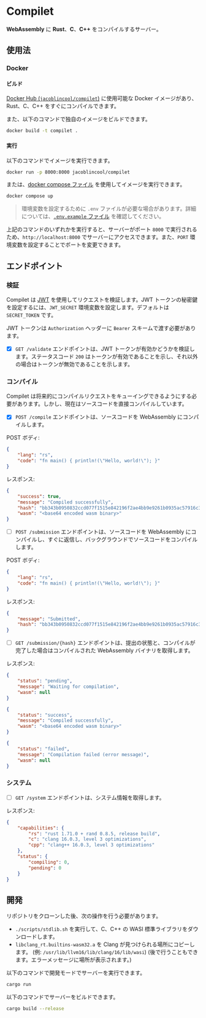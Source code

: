 # Compilet

**WebAssembly** に **Rust**、**C**、**C++** をコンパイルするサーバー。

## 使用法

### Docker

#### ビルド

[Docker Hub (`jacoblincool/compilet`)](https://hub.docker.com/r/jacoblincool/compilet) に使用可能な Docker イメージがあり、Rust、C、C++ をすぐにコンパイルできます。

また、以下のコマンドで独自のイメージをビルドできます。

```bash
docker build -t compilet .
```

#### 実行

以下のコマンドでイメージを実行できます。

```bash
docker run -p 8000:8000 jacoblincool/compilet
```

または、[docker compose ファイル](./docker-compose.yml) を使用してイメージを実行できます。

```bash
docker compose up
```

> 環境変数を設定するために `.env` ファイルが必要な場合があります。詳細については、[`.env.example` ファイル](./.env.example) を確認してください。

上記のコマンドのいずれかを実行すると、サーバーがポート `8000` で実行されるため、`http://localhost:8000` でサーバーにアクセスできます。また、`PORT` 環境変数を設定することでポートを変更できます。

## エンドポイント

### 検証

Compilet は [JWT](https://jwt.io/) を使用してリクエストを検証します。JWT トークンの秘密鍵を設定するには、`JWT_SECRET` 環境変数を設定します。デフォルトは `SECRET_TOKEN` です。

JWT トークンは `Authorization` ヘッダーに `Bearer` スキームで渡す必要があります。

- [x] `GET /validate` エンドポイントは、JWT トークンが有効かどうかを検証します。ステータスコード `200` はトークンが有効であることを示し、それ以外の場合はトークンが無効であることを示します。

### コンパイル

Compilet は将来的にコンパイルリクエストをキューイングできるようにする必要があります。しかし、現在はソースコードを直接コンパイルしています。

- [x] `POST /compile` エンドポイントは、ソースコードを WebAssembly にコンパイルします。

POST ボディ:

```json
{
    "lang": "rs",
    "code": "fn main() { println!(\"Hello, world!\"); }"
}
```

レスポンス:

```json
{
    "success": true,
    "message": "Compiled successfully",
    "hash": "bb343b0950832ccd077f1515e842196f2ae4bb9e9261b0935ac57916c3cf305d",
    "wasm": "<base64 encoded wasm binary>"
}
```

- [ ] `POST /submission` エンドポイントは、ソースコードを WebAssembly にコンパイルし、すぐに返信し、バックグラウンドでソースコードをコンパイルします。

POST ボディ:

```json
{
    "lang": "rs",
    "code": "fn main() { println!(\"Hello, world!\"); }"
}
```

レスポンス:

```json
{
    "message": "Submitted",
    "hash": "bb343b0950832ccd077f1515e842196f2ae4bb9e9261b0935ac57916c3cf305d"
}
```

- [ ] `GET /submission/{hash}` エンドポイントは、提出の状態と、コンパイルが完了した場合はコンパイルされた WebAssembly バイナリを取得します。

レスポンス:

```json
{
    "status": "pending",
    "message": "Waiting for compilation",
    "wasm": null
}
```

```json
{
    "status": "success",
    "message": "Compiled successfully",
    "wasm": "<base64 encoded wasm binary>"
}
```

```json
{
    "status": "failed",
    "message": "Compilation failed (error message)",
    "wasm": null
}
```

### システム

- [ ] `GET /system` エンドポイントは、システム情報を取得します。

レスポンス:

```json
{
    "capabilities": {
        "rs": "rust 1.71.0 + rand 0.8.5, release build",
        "c": "clang 16.0.3, level 3 optimizations",
        "cpp": "clang++ 16.0.3, level 3 optimizations"
    },
    "status": {
        "compiling": 0,
        "pending": 0
    }
}
```

## 開発

リポジトリをクローンした後、次の操作を行う必要があります。

- `./scripts/stdlib.sh` を実行して、C、C++ の WASI 標準ライブラリをダウンロードします。
- `libclang_rt.builtins-wasm32.a` を Clang が見つけられる場所にコピーします。 (例: `/usr/lib/llvm16/lib/clang/16/lib/wasi`) (後で行うこともできます。エラーメッセージに場所が表示されます。)

以下のコマンドで開発モードでサーバーを実行できます。

```bash
cargo run
```

以下のコマンドでサーバーをビルドできます。

```bash
cargo build --release
```
